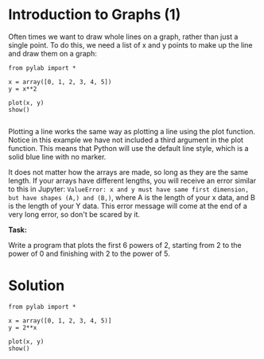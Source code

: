 # Introduction to Graphs (1)


Often times we want to draw whole lines on a graph, rather than just a single point. To do this, we need a list of x and y points to make up the line and draw them on a graph:

```
from pylab import *

x = array([0, 1, 2, 3, 4, 5])
y = x**2

plot(x, y)
show()
 
```

Plotting a line works the same way as plotting a line using the plot function. Notice in this example we have not included a third argument in the plot function. This means that Python will use the default line style, which is a solid blue line with no marker. 

It does not matter how the arrays are made, so long as they are the same length. If your arrays have different lengths, you will receive an error similar to this in Jupyter: `ValueError: x and y must have same first dimension, but have shapes (A,) and (B,)`, where A is the length of your x data, and B is the length of your Y data. This error message will come at the end of a very long error, so don't be scared by it.


**Task:** 

Write a program that plots the first 6 powers of 2, starting from 2 to the power of 0 and finishing with 2 to the power of 5.

# Solution


```
from pylab import *

x = array([0, 1, 2, 3, 4, 5)]
y = 2**x

plot(x, y)
show()

```







